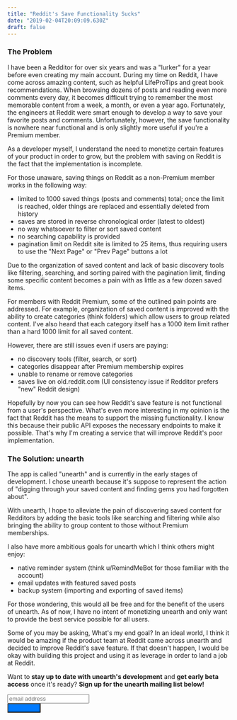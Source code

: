 ```yaml
---
title: "Reddit's Save Functionality Sucks"
date: "2019-02-04T20:09:09.630Z"
draft: false
---
```


### The Problem

I have been a Redditor for over six years and was a "lurker" for a year before
even creating my main account. During my time on Reddit, I have come across
amazing content, such as helpful LifeProTips and great book recommendations. When
browsing dozens of posts and reading even more comments every day, it becomes
difficult trying to remember the most memorable content from a week, a month, or
even a year ago. Fortunately, the engineers at Reddit were smart enough to develop
a way to save your favorite posts and comments. Unfortunately, however, the save
functionality is nowhere near functional and is only slightly more useful if
you're a Premium member.

As a developer myself, I understand the need to monetize certain features of
your product in order to grow, but the problem with saving on Reddit is the fact
that the implementation is incomplete.

For those unaware, saving things on Reddit as a non-Premium member works in the
following way:

  - limited to 1000 saved things (posts and comments) total; once the limit is
    reached, older things are replaced and essentially deleted from history
  - saves are stored in reverse chronological order (latest to oldest) 
  - no way whatsoever to filter or sort saved content
  - no searching capability is provided
  - pagination limit on Reddit site is limited to 25 items, thus requiring users
    to use the "Next Page" or "Prev Page" buttons a lot

Due to the organization of saved content and lack of basic discovery tools like
filtering, searching, and sorting paired with the pagination limit, finding some
specific content becomes a pain with as little as a few dozen saved items.

For members with Reddit Premium, some of the outlined pain points are addressed.
For example, organization of saved content is improved with the ability to create
categories (think folders) which allow users to group related content. I've also
heard that each category itself has a 1000 item limit rather than a hard 1000
limit for all saved content.

However, there are still issues even if users are paying:

  - no discovery tools (filter, search, or sort)
  - categories disappear after Premium membership expires
  - unable to rename or remove categories
  - saves live on old.reddit.com (UI consistency issue if Redditor prefers "new"
    Reddit design)

Hopefully by now you can see how Reddit's save feature is not functional from a
user's perspective. What's even more interesting in my opinion is the fact that
Reddit has the means to support the missing functionality. I know this because
their public API exposes the necessary endpoints to make it possible. That's why
I'm creating a service that will improve Reddit's poor implementation. 

### The Solution: unearth

The app is called "unearth" and is currently in the early stages of development.
I chose unearth because it's suppose to represent the action of "digging through
your saved content and finding gems you had forgotten about".

With unearth, I hope to alleviate the pain of discovering saved content for
Redditors by adding the basic tools like searching and filtering while also
bringing the ability to group content to those without Premium memberships.

I also have more ambitious goals for unearth which I think others might enjoy:

  - native reminder system (think u/RemindMeBot for those familiar with the account)
  - email updates with featured saved posts
  - backup system (importing and exporting of saved items)

For those wondering, this would all be free and for the benefit of the users of
unearth. As of now, I have no intent of monetizing unearth and only want to
provide the best service possible for all users.

Some of you may be asking, What's my end goal? In an ideal world, I think it
would be amazing if the product team at Reddit came across unearth and decided
to improve Reddit's save feature. If that doesn't happen, I would be okay with
building this project and using it as leverage in order to land a job at Reddit.

Want to **stay up to date with unearth's development** and **get early beta
access** once it's ready? **Sign up for the unearth mailing list below!**

<!-- Begin Mailchimp Signup Form -->
<link 
  href="//cdn-images.mailchimp.com/embedcode/horizontal-slim-10_7.css"
  rel="stylesheet"
  type="text/css">
<style type="text/css">
	#mc_embed_signup{
    background:transparent;
    clear:left;
    font:14px Helvetica,Arial,sans-serif;
    width:100%;
  }
  #mc-embedded-subscribe {
    background: #007bff !important;
    color: #007bff;
  }
</style>
<div id="mc_embed_signup">
  <form
    action="https://tryunearth.us19.list-manage.com/subscribe/post?u=339a6a86e5e989d8d4632bca5&amp;id=36bc4cb5eb"
    method="post"
    id="mc-embedded-subscribe-form"
    name="mc-embedded-subscribe-form"
    class="validate" target="_blank" novalidate
  >
    <div id="mc_embed_signup_scroll">
      <input
        type="email" value="" name="EMAIL" class="email"
        id="mce-EMAIL" placeholder="email address" required
      />
    <!-- real people should not fill this in and expect good things - do not remove this or risk form bot signups-->
      <div style="position: absolute; left: -5000px;" aria-hidden="true">
        <input
          type="text" name="b_339a6a86e5e989d8d4632bca5_36bc4cb5eb"
          tabindex="-1" value=""
        />
      </div>
      <div class="clear">
        <input
          type="submit" value="Subscribe" name="subscribe"
          id="mc-embedded-subscribe" class="button"
        />
      </div>
    </div>
  </form>
</div>

<!--End mc_embed_signup-->
